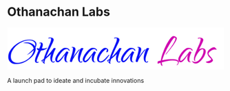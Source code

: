 # Othanachan Labs 

![Othanachan Labs](profile/img/logo-v4.png)

A launch pad to ideate and incubate innovations